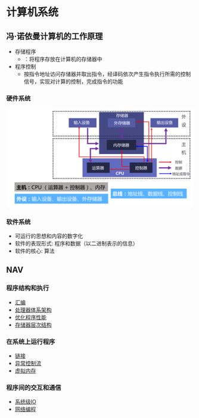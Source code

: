 # 计算机系统

## 冯·诺依曼计算机的工作原理

- 存储程序
  - ：将程序存放在计算机的存储器中
- 程序控制
  - 按指令地址访问存储器并取出指令，经译码依次产生指令执行所需的控制信号，实现对计算的控制，完成指令的功能

### 硬件系统

![批注 2020-01-04 153318](/assets/批注%202020-01-04%20153318.png)

### 软件系统

- 可运行的思想和内容的数字化
- 软件的表现形式: 程序和数据（以二进制表示的信息）
- 软件的核心: 算法

## NAV

### 程序结构和执行

- [汇编](./程序结构和执行/汇编.md)
- [处理器体系架构](./程序结构和执行/处理器体系架构.md)
- [优化程序性能](./程序结构和执行/优化程序性能.md)
- [存储器层次结构](./程序结构和执行/存储器层次结构.md)

### 在系统上运行程序

- [链接](./在系统上运行程序/链接.md)
- [异常控制流](./在系统上运行程序/异常控制流.md)
- [虚拟内存](./在系统上运行程序/虚拟内存.md)

### 程序间的交互和通信

- [系统级IO](./程序间的交互和通信/系统级IO.md)
- [网络编程](./程序间的交互和通信/网络编程.md)
